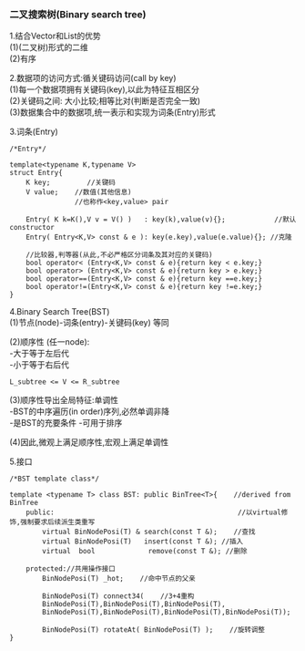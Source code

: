 ### 二叉搜索树\(Binary search tree\)

1.结合Vector和List的优势  
\(1\)\(二叉树\)形式的二维  
\(2\)有序

2.数据项的访问方式:循关键码访问\(call by key\)  
\(1\)每一个数据项拥有关键码\(key\),以此为特征互相区分  
\(2\)关键码之间: 大小比较;相等比对\(判断是否完全一致\)  
\(3\)数据集合中的数据项,统一表示和实现为词条\(Entry\)形式

3.词条\(Entry\)

```
/*Entry*/

template<typename K,typename V> 
struct Entry{
    K key;         //关键码
    V value;    //数值(其他信息)
                //也称作<key,value> pair

    Entry( K k=K(),V v = V() )   : key(k),value(v){};            //默认constructor
    Entry( Entry<K,V> const & e ): key(e.key),value(e.value){}; //克隆

    //比较器,判等器(从此,不必严格区分词条及其对应的关键码)
    bool operator< (Entry<K,V> const & e){return key < e.key;}
    bool operator> (Entry<K,V> const & e){return key > e.key;}
    bool operator==(Entry<K,V> const & e){return key ==e.key;}
    bool operator!=(Entry<K,V> const & e){return key !=e.key;}
}
```

4.Binary Search Tree\(BST\)  
\(1\)节点\(node\)-词条\(entry\)-关键码\(key\) 等同

\(2\)顺序性 \(任一node\):   
-大于等于左后代  
-小于等于右后代

```
L_subtree <= V <= R_subtree
```

\(3\)顺序性导出全局特征:单调性  
-BST的中序遍历\(in order\)序列,必然单调非降  
-是BST的充要条件
-可用于排序

\(4\)因此,微观上满足顺序性,宏观上满足单调性

5.接口

```
/*BST template class*/

template <typename T> class BST: public BinTree<T>{    //derived from BinTree
    public:                                             //以virtual修饰,强制要求后续派生类重写
        virtual BinNodePosi(T) & search(const T &);    //查找
        virtual BinNodePosi(T)   insert(const T &); //插入
        virtual  bool             remove(const T &); //删除

    protected://共用操作接口
        BinNodePosi(T) _hot;    //命中节点的父亲

        BinNodePosi(T) connect34(    //3+4重构
        BinNodePosi(T),BinNodePosi(T),BinNodePosi(T),
        BinNodePosi(T),BinNodePosi(T),BinNodePosi(T),BinNodePosi(T));

        BinNodePosi(T) rotateAt( BinNodePosi(T) );    //旋转调整
}
```



